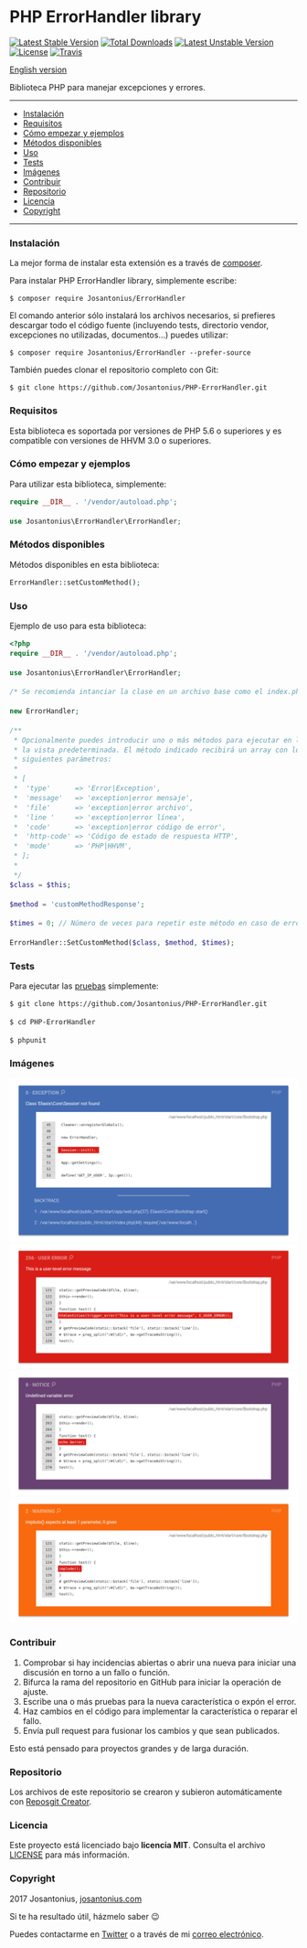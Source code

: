 # PHP ErrorHandler library

[![Latest Stable Version](https://poser.pugx.org/josantonius/errorhandler/v/stable)](https://packagist.org/packages/josantonius/errorhandler) [![Total Downloads](https://poser.pugx.org/josantonius/errorhandler/downloads)](https://packagist.org/packages/josantonius/errorhandler) [![Latest Unstable Version](https://poser.pugx.org/josantonius/errorhandler/v/unstable)](https://packagist.org/packages/josantonius/errorhandler) [![License](https://poser.pugx.org/josantonius/errorhandler/license)](https://packagist.org/packages/josantonius/errorhandler) [![Travis](https://travis-ci.org/Josantonius/PHP-ErrorHandler.svg)](https://travis-ci.org/Josantonius/PHP-ErrorHandler)

[English version](README.md)

Biblioteca PHP para manejar excepciones y errores.

---

- [Instalación](#instalación)
- [Requisitos](#requisitos)
- [Cómo empezar y ejemplos](#cómo-empezar-y-ejemplos)
- [Métodos disponibles](#métodos-disponibles)
- [Uso](#uso)
- [Tests](#tests)
- [Imágenes](#imagenes)
- [Contribuir](#contribuir)
- [Repositorio](#repositorio)
- [Licencia](#licencia)
- [Copyright](#copyright)

---

### Instalación 

La mejor forma de instalar esta extensión es a través de [composer](http://getcomposer.org/download/).

Para instalar PHP ErrorHandler library, simplemente escribe:

    $ composer require Josantonius/ErrorHandler

El comando anterior sólo instalará los archivos necesarios, si prefieres descargar todo el código fuente (incluyendo tests, directorio vendor, excepciones no utilizadas, documentos...) puedes utilizar:

    $ composer require Josantonius/ErrorHandler --prefer-source

También puedes clonar el repositorio completo con Git:

	$ git clone https://github.com/Josantonius/PHP-ErrorHandler.git

### Requisitos

Esta biblioteca es soportada por versiones de PHP 5.6 o superiores y es compatible con versiones de HHVM 3.0 o superiores.

### Cómo empezar y ejemplos

Para utilizar esta biblioteca, simplemente:

```php
require __DIR__ . '/vendor/autoload.php';

use Josantonius\ErrorHandler\ErrorHandler;
```
### Métodos disponibles

Métodos disponibles en esta biblioteca:

```php
ErrorHandler::setCustomMethod();
```

### Uso

Ejemplo de uso para esta biblioteca:

```php
<?php
require __DIR__ . '/vendor/autoload.php';

use Josantonius\ErrorHandler\ErrorHandler;

/* Se recomienda intanciar la clase en un archivo base como el index.php */

new ErrorHandler;

/**
 * Opcionalmente puedes introducir uno o más métodos para ejecutar en lugar de
 * la vista predeterminada. El método indicado recibirá un array con los
 * siguientes parámetros:
 *
 * [
 * 	'type'      => 'Error|Exception',
 *	'message'   => 'exception|error mensaje',
 *	'file'      => 'exception|error archivo',
 *	'line '     => 'exception|error línea',
 *	'code'      => 'exception|error código de error',
 *	'http-code' => 'Código de estado de respuesta HTTP',
 *	'mode'      => 'PHP|HHVM',
 * ];
 * 
 */
$class = $this;

$method = 'customMethodResponse';

$times = 0; // Número de veces para repetir este método en caso de errores múltiples

ErrorHandler::SetCustomMethod($class, $method, $times);
```

### Tests 

Para ejecutar las [pruebas](tests/ErrorHandler/test) simplemente:

    $ git clone https://github.com/Josantonius/PHP-ErrorHandler.git
    
    $ cd PHP-ErrorHandler

    $ phpunit

### Imágenes

![image](resources/images/exception.png)
![image](resources/images/error.png)
![image](resources/images/notice.png)
![image](resources/images/warning.png)

### Contribuir
1. Comprobar si hay incidencias abiertas o abrir una nueva para iniciar una discusión en torno a un fallo o función.
1. Bifurca la rama del repositorio en GitHub para iniciar la operación de ajuste.
1. Escribe una o más pruebas para la nueva característica o expón el error.
1. Haz cambios en el código para implementar la característica o reparar el fallo.
1. Envía pull request para fusionar los cambios y que sean publicados.

Esto está pensado para proyectos grandes y de larga duración.

### Repositorio

Los archivos de este repositorio se crearon y subieron automáticamente con [Reposgit Creator](https://github.com/Josantonius/BASH-Reposgit).

### Licencia

Este proyecto está licenciado bajo **licencia MIT**. Consulta el archivo [LICENSE](LICENSE) para más información.

### Copyright

2017 Josantonius, [josantonius.com](https://josantonius.com/)

Si te ha resultado útil, házmelo saber :wink:

Puedes contactarme en [Twitter](https://twitter.com/Josantonius) o a través de mi [correo electrónico](mailto:hello@josantonius.com).